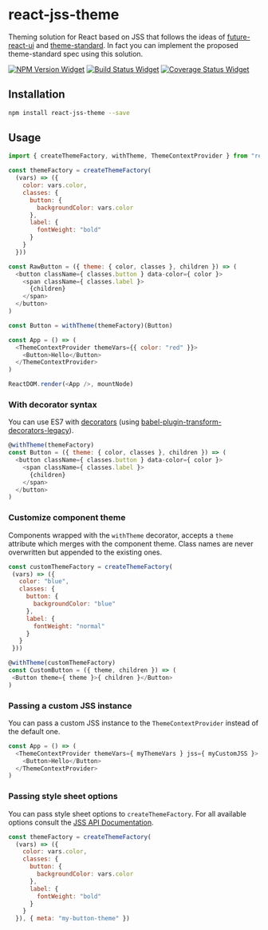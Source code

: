 # react-jss-theme

Theming solution for React based on JSS that follows the ideas of
[future-react-ui](https://github.com/nikgraf/future-react-ui) and
[theme-standard](https://github.com/theme-standard/spec). In fact
you can implement the proposed theme-standard spec using this solution.

[![NPM Version Widget]][npm version]
[![Build Status Widget]][build status]
[![Coverage Status Widget]][coverage status]

## Installation

```sh
npm install react-jss-theme --save
```

## Usage

```javascript
import { createThemeFactory, withTheme, ThemeContextProvider } from "react-jss-theme"

const themeFactory = createThemeFactory(
  (vars) => ({
    color: vars.color,
    classes: {
      button: {
        backgroundColor: vars.color
      },
      label: {
        fontWeight: "bold"
      }
    }
  }))

const RawButton = ({ theme: { color, classes }, children }) => (
  <button className={ classes.button } data-color={ color }>
    <span className={ classes.label }>
      {children}
    </span>
  </button>
)

const Button = withTheme(themeFactory)(Button)

const App = () => (
  <ThemeContextProvider themeVars={{ color: "red" }}>
    <Button>Hello</Button>
  </ThemeContextProvider>
)

ReactDOM.render(<App />, mountNode)
```

### With decorator syntax

You can use ES7 with [decorators](https://github.com/wycats/javascript-decorators) (using [babel-plugin-transform-decorators-legacy](https://github.com/loganfsmyth/babel-plugin-transform-decorators-legacy)).


```javascript
@withTheme(themeFactory)
const Button = ({ theme: { color, classes }, children }) => (
  <button className={ classes.button } data-color={ color }>
    <span className={ classes.label }>
      {children}
    </span>
  </button>
)
```

### Customize component theme

Components wrapped with the `withTheme` decorator, accepts a `theme` attribute
which merges with the component theme. Class names are never overwritten
but appended to the existing ones.

 ```javascript
const customThemeFactory = createThemeFactory(
  (vars) => ({
    color: "blue",
    classes: {
      button: {
        backgroundColor: "blue"
      },
      label: {
        fontWeight: "normal"
      }
    }
  }))

@withTheme(customThemeFactory)
const CustomButton = ({ theme, children }) => (
  <Button theme={ theme }>{ children }</Button>
)

```

### Passing a custom JSS instance

You can pass a custom JSS instance to the `ThemeContextProvider`
instead of the default one.

```javascript
const App = () => (
  <ThemeContextProvider themeVars={ myThemeVars } jss={ myCustomJSS }>
    <Button>Hello</Button>
  </ThemeContextProvider>
)
```

### Passing style sheet options

You can pass style sheet options to `createThemeFactory`.
For all available options consult the [JSS API Documentation](https://github.com/cssinjs/jss/blob/master/docs/js-api.md#create-style-sheet-with-namespaces-enabled).

```javascript
const themeFactory = createThemeFactory(
  (vars) => ({
    color: vars.color,
    classes: {
      button: {
        backgroundColor: vars.color
      },
      label: {
        fontWeight: "bold"
      }
    }
  }), { meta: "my-button-theme" })
```


[npm version]: https://www.npmjs.com/package/react-jss-theme

[npm version widget]: https://img.shields.io/npm/v/react-jss-theme.svg?style=flat-square

[build status]: https://travis-ci.org/wikiwi/react-jss-theme

[build status widget]: https://img.shields.io/travis/wikiwi/react-jss-theme/master.svg?style=flat-square

[coverage status]: https://coveralls.io/github/wikiwi/react-jss-theme?branch=master

[coverage status widget]: https://img.shields.io/coveralls/wikiwi/react-jss-theme/master.svg?style=flat-square
